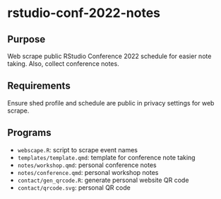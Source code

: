 # rstudio-conf-2022-notes

## Purpose
Web scrape public RStudio Conference 2022 schedule for easier note taking. Also, collect conference notes.

## Requirements 
Ensure shed profile and schedule are public in privacy settings for web scrape.

## Programs
- `webscape.R`: script to scrape event names
- `templates/template.qmd`: template for conference note taking
- `notes/workshop.qmd`: personal conference notes
- `notes/conference.qmd`: personal workshop notes
- `contact/gen_qrcode.R`: generate personal website QR code
- `contact/qrcode.svg`: personal QR code
